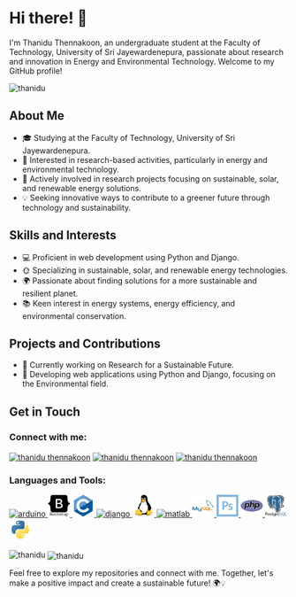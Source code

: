 # Hi there! 👋

I'm Thanidu Thennakoon, an undergraduate student at the Faculty of Technology, University of Sri Jayewardenepura, passionate about research and innovation in Energy and Environmental Technology. Welcome to my GitHub profile!

<p align="left"> <img src="https://komarev.com/ghpvc/?username=thanidu&label=Profile%20views&color=0e75b6&style=flat" alt="thanidu" /> </p>

## About Me

- 🎓 Studying at the Faculty of Technology, University of Sri Jayewardenepura.
- 🌱 Interested in research-based activities, particularly in energy and environmental technology.
- 🔬 Actively involved in research projects focusing on sustainable, solar, and renewable energy solutions.
- 💡 Seeking innovative ways to contribute to a greener future through technology and sustainability.

## Skills and Interests

- 💻 Proficient in web development using Python and Django.
- 🌞 Specializing in sustainable, solar, and renewable energy technologies.
- 🌍 Passionate about finding solutions for a more sustainable and resilient planet.
- 📚 Keen interest in energy systems, energy efficiency, and environmental conservation.

## Projects and Contributions

- 🌱 Currently working on Research for a Sustainable Future.
- 🚀 Developing web applications using Python and Django, focusing on the Environmental field.

## Get in Touch

<h3 align="left">Connect with me:</h3>
<p align="left">
<a href="https://linkedin.com/in/thanidu thennakoon" target="blank"><img align="center" src="https://raw.githubusercontent.com/rahuldkjain/github-profile-readme-generator/master/src/images/icons/Social/linked-in-alt.svg" alt="thanidu thennakoon" height="30" width="40" /></a>
<a href="https://fb.com/thanidu thennakoon" target="blank"><img align="center" src="https://raw.githubusercontent.com/rahuldkjain/github-profile-readme-generator/master/src/images/icons/Social/facebook.svg" alt="thanidu thennakoon" height="30" width="40" /></a>
<a href="https://www.youtube.com/c/thanidu thennakoon" target="blank"><img align="center" src="https://raw.githubusercontent.com/rahuldkjain/github-profile-readme-generator/master/src/images/icons/Social/youtube.svg" alt="thanidu thennakoon" height="30" width="40" /></a>
</p>

<h3 align="left">Languages and Tools:</h3>
<p align="left"> <a href="https://www.arduino.cc/" target="_blank" rel="noreferrer"> <img src="https://cdn.worldvectorlogo.com/logos/arduino-1.svg" alt="arduino" width="40" height="40"/> </a> <a href="https://getbootstrap.com" target="_blank" rel="noreferrer"> <img src="https://raw.githubusercontent.com/devicons/devicon/master/icons/bootstrap/bootstrap-plain-wordmark.svg" alt="bootstrap" width="40" height="40"/> </a> <a href="https://www.cprogramming.com/" target="_blank" rel="noreferrer"> <img src="https://raw.githubusercontent.com/devicons/devicon/master/icons/c/c-original.svg" alt="c" width="40" height="40"/> </a> <a href="https://www.djangoproject.com/" target="_blank" rel="noreferrer"> <img src="https://cdn.worldvectorlogo.com/logos/django.svg" alt="django" width="40" height="40"/> </a> <a href="https://www.linux.org/" target="_blank" rel="noreferrer"> <img src="https://raw.githubusercontent.com/devicons/devicon/master/icons/linux/linux-original.svg" alt="linux" width="40" height="40"/> </a> <a href="https://www.mathworks.com/" target="_blank" rel="noreferrer"> <img src="https://upload.wikimedia.org/wikipedia/commons/2/21/Matlab_Logo.png" alt="matlab" width="40" height="40"/> </a> <a href="https://www.mysql.com/" target="_blank" rel="noreferrer"> <img src="https://raw.githubusercontent.com/devicons/devicon/master/icons/mysql/mysql-original-wordmark.svg" alt="mysql" width="40" height="40"/> </a> <a href="https://www.photoshop.com/en" target="_blank" rel="noreferrer"> <img src="https://raw.githubusercontent.com/devicons/devicon/master/icons/photoshop/photoshop-line.svg" alt="photoshop" width="40" height="40"/> </a> <a href="https://www.php.net" target="_blank" rel="noreferrer"> <img src="https://raw.githubusercontent.com/devicons/devicon/master/icons/php/php-original.svg" alt="php" width="40" height="40"/> </a> <a href="https://www.postgresql.org" target="_blank" rel="noreferrer"> <img src="https://raw.githubusercontent.com/devicons/devicon/master/icons/postgresql/postgresql-original-wordmark.svg" alt="postgresql" width="40" height="40"/> </a> <a href="https://www.python.org" target="_blank" rel="noreferrer"> <img src="https://raw.githubusercontent.com/devicons/devicon/master/icons/python/python-original.svg" alt="python" width="40" height="40"/> </a> </p>

<p><img align="left" src="https://github-readme-stats.vercel.app/api/top-langs?username=thanidu&show_icons=true&locale=en&layout=compact" alt="thanidu" /></p>

<p>&nbsp;<img align="center" src="https://github-readme-stats.vercel.app/api?username=thanidu&show_icons=true&locale=en" alt="thanidu" /></p>


Feel free to explore my repositories and connect with me. Together, let's make a positive impact and create a sustainable future! 🌍💡
